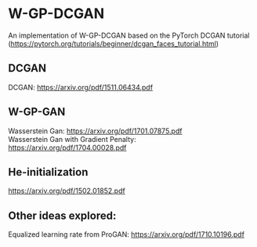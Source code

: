 #  W-GP-DCGAN
An implementation of W-GP-DCGAN based on the PyTorch DCGAN tutorial (https://pytorch.org/tutorials/beginner/dcgan_faces_tutorial.html)
## DCGAN
DCGAN: https://arxiv.org/pdf/1511.06434.pdf
## W-GP-GAN
Wasserstein Gan: https://arxiv.org/pdf/1701.07875.pdf<br/>
Wasserstein Gan with Gradient Penalty: https://arxiv.org/pdf/1704.00028.pdf
## He-initialization 
https://arxiv.org/pdf/1502.01852.pdf
## Other ideas explored:
Equalized learning rate from ProGAN: https://arxiv.org/pdf/1710.10196.pdf
